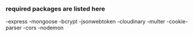 ### required packages are listed here

-express
-mongoose
-bcrypt
-jsonwebtoken
-cloudinary
-multer
-cookie-parser
-cors
-nodemon
